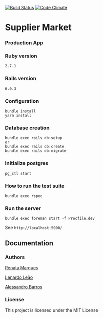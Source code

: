 [![Build Status](https://circleci.com/gh/renatamarques97/suplier_market.svg?style=svg)](https://app.circleci.com/pipelines/github/renatamarques97/suplier_market)
[![Code Climate](https://codeclimate.com/github/renatamarques97/suplier_market.svg)](https://codeclimate.com/github/renatamarques97/suplier_market)

# Supplier Market

### [Production App]()

### Ruby version
```
2.7.1
```

### Rails version
```
6.0.3
```

### Configuration
```shell
bundle install
yarn install
```

### Database creation
```shell
bundle exec rails db:setup
or
bundle exec rails db:create
bundle exec rails db:migrate
```

### Initialize postgres
```shell
pg_ctl start
```

### How to run the test suite
```shell
bundle exec rspec
```

### Run the server
```shell
bundle exec foreman start -f Procfile.dev
```

See `http://localhost:5000/`

## Documentation

### Authors

[Renata Marques](https://www.linkedin.com/in/renata-marques-b27877119/)

[Lenardo Leão](https://www.linkedin.com/in/leonardo-ar%C3%AAa-le%C3%A3o-s%C3%A1-hollanda-de-gusm%C3%A3o-136402171/)

[Alessandro Barros](https://www.linkedin.com/in/alessandro-barros-4075a112b/)

### License

This project is licensed under the MIT License
